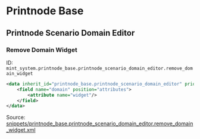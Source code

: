 # Printnode Base

## Printnode Scenario Domain Editor

### Remove Domain Widget

ID: `mint_system.printnode_base.printnode_scenario_domain_editor.remove_domain_widget`

```xml
<data inherit_id="printnode_base.printnode_scenario_domain_editor" priority="50">
    <field name="domain" position="attributes">
        <attribute name="widget"/>
    </field>
</data>

```

Source: [snippets/printnode_base.printnode_scenario_domain_editor.remove_domain_widget.xml](https://github.com/Mint-System/Odoo-Build/tree/main/snippets/printnode_base.printnode_scenario_domain_editor.remove_domain_widget.xml)

